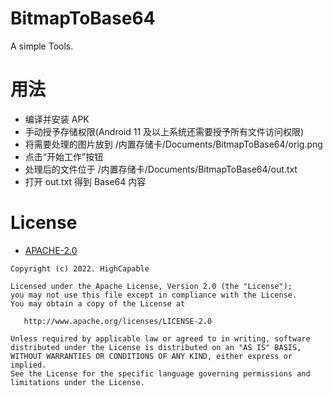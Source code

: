 # BitmapToBase64

A simple Tools.

# 用法

- 编译并安装 APK
- 手动授予存储权限(Android 11 及以上系统还需要授予所有文件访问权限)
- 将需要处理的图片放到 /内置存储卡/Documents/BitmapToBase64/orig.png
- 点击“开始工作”按钮
- 处理后的文件位于 /内置存储卡/Documents/BitmapToBase64/out.txt
- 打开 out.txt 得到 Base64 内容

# License

- [APACHE-2.0](https://www.apache.org/licenses/LICENSE-2.0)

```
Copyright (c) 2022. HighCapable

Licensed under the Apache License, Version 2.0 (the "License");
you may not use this file except in compliance with the License.
You may obtain a copy of the License at

   http://www.apache.org/licenses/LICENSE-2.0

Unless required by applicable law or agreed to in writing, software
distributed under the License is distributed on an "AS IS" BASIS,
WITHOUT WARRANTIES OR CONDITIONS OF ANY KIND, either express or implied.
See the License for the specific language governing permissions and
limitations under the License.
```

